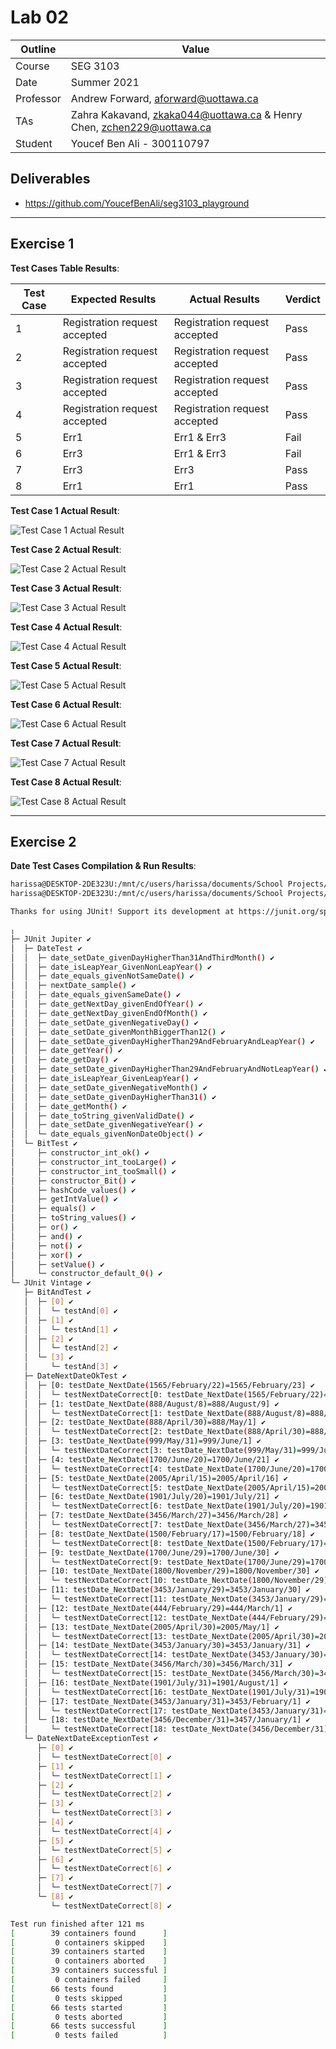 # Lab 02

| Outline | Value |
| --- | --- |
| Course | SEG 3103 |
| Date | Summer 2021 |
| Professor | Andrew Forward, aforward@uottawa.ca |
| TAs | Zahra Kakavand, zkaka044@uottawa.ca & Henry Chen, zchen229@uottawa.ca |
| Student | Youcef Ben Ali - 300110797 |

## Deliverables

* https://github.com/YoucefBenAli/seg3103_playground

------
## Exercise 1

__Test Cases Table Results__:

| Test Case | Expected Results | Actual Results | Verdict |
| --- | --- | --- | --- |
| 1 | Registration request accepted | Registration request accepted | Pass |
| 2 | Registration request accepted | Registration request accepted | Pass |
| 3 | Registration request accepted | Registration request accepted | Pass |
| 4 | Registration request accepted | Registration request accepted | Pass |
| 5 | Err1 | Err1 & Err3 | Fail |
| 6 | Err3 | Err1 & Err3 | Fail |
| 7 | Err3 | Err3 | Pass |
| 8 | Err1 | Err1 | Pass |

__Test Case 1 Actual Result__:

![Test Case 1 Actual Result](images/TestCase1.PNG)

__Test Case 2 Actual Result__:

![Test Case 2 Actual Result](images/TestCase2.PNG)

__Test Case 3 Actual Result__:

![Test Case 3 Actual Result](images/TestCase3.PNG)

__Test Case 4 Actual Result__:

![Test Case 4 Actual Result](images/TestCase4.PNG)

__Test Case 5 Actual Result__:

![Test Case 5 Actual Result](images/TestCase5.PNG)

__Test Case 6 Actual Result__:

![Test Case 6 Actual Result](images/TestCase6.PNG)

__Test Case 7 Actual Result__:

![Test Case 7 Actual Result](images/TestCase7.PNG)

__Test Case 8 Actual Result__:

![Test Case 8 Actual Result](images/TestCase8.PNG)

------

## Exercise 2

__Date Test Cases Compilation & Run Results__:
```bash
harissa@DESKTOP-2DE323U:/mnt/c/users/harissa/documents/School Projects/seg3103_playground/lab02/ecs$ javac -encoding UTF-8 --source-path test -d dist -cp dist:lib/junit-platform-console-standalone-1.7.1.jar test/*.java
harissa@DESKTOP-2DE323U:/mnt/c/users/harissa/documents/School Projects/seg3103_playground/lab02/ecs$ java -jar lib/junit-platform-console-standalone-1.7.1.jar --class-path dist --scan-class-path

Thanks for using JUnit! Support its development at https://junit.org/sponsoring

╷
├─ JUnit Jupiter ✔
│  ├─ DateTest ✔
│  │  ├─ date_setDate_givenDayHigherThan31AndThirdMonth() ✔
│  │  ├─ date_isLeapYear_GivenNonLeapYear() ✔
│  │  ├─ date_equals_givenNotSameDate() ✔
│  │  ├─ nextDate_sample() ✔
│  │  ├─ date_equals_givenSameDate() ✔
│  │  ├─ date_getNextDay_givenEndOfYear() ✔
│  │  ├─ date_getNextDay_givenEndOfMonth() ✔
│  │  ├─ date_setDate_givenNegativeDay() ✔
│  │  ├─ date_setDate_givenMonthBiggerThan12() ✔
│  │  ├─ date_setDate_givenDayHigherThan29AndFebruaryAndLeapYear() ✔
│  │  ├─ date_getYear() ✔
│  │  ├─ date_getDay() ✔
│  │  ├─ date_setDate_givenDayHigherThan29AndFebruaryAndNotLeapYear() ✔
│  │  ├─ date_isLeapYear_GivenLeapYear() ✔
│  │  ├─ date_setDate_givenNegativeMonth() ✔
│  │  ├─ date_setDate_givenDayHigherThan31() ✔
│  │  ├─ date_getMonth() ✔
│  │  ├─ date_toString_givenValidDate() ✔
│  │  ├─ date_setDate_givenNegativeYear() ✔
│  │  └─ date_equals_givenNonDateObject() ✔
│  └─ BitTest ✔
│     ├─ constructor_int_ok() ✔
│     ├─ constructor_int_tooLarge() ✔
│     ├─ constructor_int_tooSmall() ✔
│     ├─ constructor_Bit() ✔
│     ├─ hashCode_values() ✔
│     ├─ getIntValue() ✔
│     ├─ equals() ✔
│     ├─ toString_values() ✔
│     ├─ or() ✔
│     ├─ and() ✔
│     ├─ not() ✔
│     ├─ xor() ✔
│     ├─ setValue() ✔
│     └─ constructor_default_0() ✔
└─ JUnit Vintage ✔
   ├─ BitAndTest ✔
   │  ├─ [0] ✔
   │  │  └─ testAnd[0] ✔
   │  ├─ [1] ✔
   │  │  └─ testAnd[1] ✔
   │  ├─ [2] ✔
   │  │  └─ testAnd[2] ✔
   │  └─ [3] ✔
   │     └─ testAnd[3] ✔
   ├─ DateNextDateOkTest ✔
   │  ├─ [0: testDate_NextDate(1565/February/22)=1565/February/23] ✔
   │  │  └─ testNextDateCorrect[0: testDate_NextDate(1565/February/22)=1565/February/23] ✔
   │  ├─ [1: testDate_NextDate(888/August/8)=888/August/9] ✔
   │  │  └─ testNextDateCorrect[1: testDate_NextDate(888/August/8)=888/August/9] ✔
   │  ├─ [2: testDate_NextDate(888/April/30)=888/May/1] ✔
   │  │  └─ testNextDateCorrect[2: testDate_NextDate(888/April/30)=888/May/1] ✔
   │  ├─ [3: testDate_NextDate(999/May/31)=999/June/1] ✔
   │  │  └─ testNextDateCorrect[3: testDate_NextDate(999/May/31)=999/June/1] ✔
   │  ├─ [4: testDate_NextDate(1700/June/20)=1700/June/21] ✔
   │  │  └─ testNextDateCorrect[4: testDate_NextDate(1700/June/20)=1700/June/21] ✔
   │  ├─ [5: testDate_NextDate(2005/April/15)=2005/April/16] ✔
   │  │  └─ testNextDateCorrect[5: testDate_NextDate(2005/April/15)=2005/April/16] ✔
   │  ├─ [6: testDate_NextDate(1901/July/20)=1901/July/21] ✔
   │  │  └─ testNextDateCorrect[6: testDate_NextDate(1901/July/20)=1901/July/21] ✔
   │  ├─ [7: testDate_NextDate(3456/March/27)=3456/March/28] ✔
   │  │  └─ testNextDateCorrect[7: testDate_NextDate(3456/March/27)=3456/March/28] ✔
   │  ├─ [8: testDate_NextDate(1500/February/17)=1500/February/18] ✔
   │  │  └─ testNextDateCorrect[8: testDate_NextDate(1500/February/17)=1500/February/18] ✔
   │  ├─ [9: testDate_NextDate(1700/June/29)=1700/June/30] ✔
   │  │  └─ testNextDateCorrect[9: testDate_NextDate(1700/June/29)=1700/June/30] ✔
   │  ├─ [10: testDate_NextDate(1800/November/29)=1800/November/30] ✔
   │  │  └─ testNextDateCorrect[10: testDate_NextDate(1800/November/29)=1800/November/30] ✔
   │  ├─ [11: testDate_NextDate(3453/January/29)=3453/January/30] ✔
   │  │  └─ testNextDateCorrect[11: testDate_NextDate(3453/January/29)=3453/January/30] ✔
   │  ├─ [12: testDate_NextDate(444/February/29)=444/March/1] ✔
   │  │  └─ testNextDateCorrect[12: testDate_NextDate(444/February/29)=444/March/1] ✔
   │  ├─ [13: testDate_NextDate(2005/April/30)=2005/May/1] ✔
   │  │  └─ testNextDateCorrect[13: testDate_NextDate(2005/April/30)=2005/May/1] ✔
   │  ├─ [14: testDate_NextDate(3453/January/30)=3453/January/31] ✔
   │  │  └─ testNextDateCorrect[14: testDate_NextDate(3453/January/30)=3453/January/31] ✔
   │  ├─ [15: testDate_NextDate(3456/March/30)=3456/March/31] ✔
   │  │  └─ testNextDateCorrect[15: testDate_NextDate(3456/March/30)=3456/March/31] ✔
   │  ├─ [16: testDate_NextDate(1901/July/31)=1901/August/1] ✔
   │  │  └─ testNextDateCorrect[16: testDate_NextDate(1901/July/31)=1901/August/1] ✔
   │  ├─ [17: testDate_NextDate(3453/January/31)=3453/February/1] ✔
   │  │  └─ testNextDateCorrect[17: testDate_NextDate(3453/January/31)=3453/February/1] ✔
   │  └─ [18: testDate_NextDate(3456/December/31)=3457/January/1] ✔
   │     └─ testNextDateCorrect[18: testDate_NextDate(3456/December/31)=3457/January/1] ✔
   └─ DateNextDateExceptionTest ✔
      ├─ [0] ✔
      │  └─ testNextDateCorrect[0] ✔
      ├─ [1] ✔
      │  └─ testNextDateCorrect[1] ✔
      ├─ [2] ✔
      │  └─ testNextDateCorrect[2] ✔
      ├─ [3] ✔
      │  └─ testNextDateCorrect[3] ✔
      ├─ [4] ✔
      │  └─ testNextDateCorrect[4] ✔
      ├─ [5] ✔
      │  └─ testNextDateCorrect[5] ✔
      ├─ [6] ✔
      │  └─ testNextDateCorrect[6] ✔
      ├─ [7] ✔
      │  └─ testNextDateCorrect[7] ✔
      └─ [8] ✔
         └─ testNextDateCorrect[8] ✔

Test run finished after 121 ms
[        39 containers found      ]
[         0 containers skipped    ]
[        39 containers started    ]
[         0 containers aborted    ]
[        39 containers successful ]
[         0 containers failed     ]
[        66 tests found           ]
[         0 tests skipped         ]
[        66 tests started         ]
[         0 tests aborted         ]
[        66 tests successful      ]
[         0 tests failed          ]
```